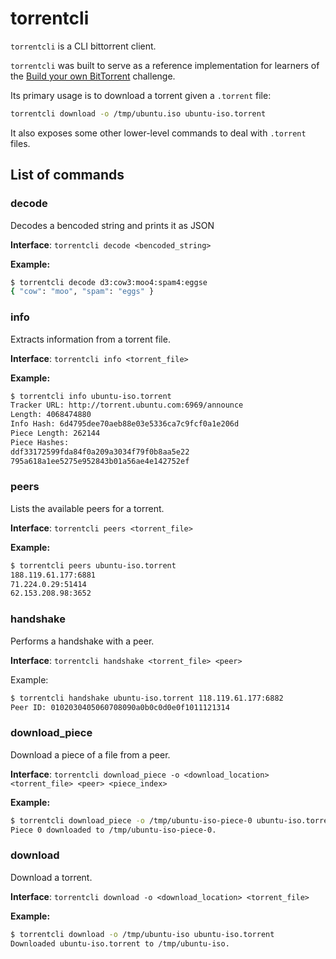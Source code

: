 # torrentcli

`torrentcli` is a CLI bittorrent client.

`torrentcli` was built to serve as a reference implementation for learners of the [Build your own BitTorrent](https://app.codecrafters.io/courses/bittorrent/overview) challenge.

Its primary usage is to download a torrent given a `.torrent` file:

```bash
torrentcli download -o /tmp/ubuntu.iso ubuntu-iso.torrent
```

It also exposes some other lower-level commands to deal with `.torrent` files.

## List of commands

### decode

Decodes a bencoded string and prints it as JSON

**Interface**: `torrentcli decode <bencoded_string>`

**Example:**

```bash
$ torrentcli decode d3:cow3:moo4:spam4:eggse
{ "cow": "moo", "spam": "eggs" }
```

### info

Extracts information from a torrent file.

**Interface**: `torrentcli info <torrent_file>`

**Example:**

```bash
$ torrentcli info ubuntu-iso.torrent
Tracker URL: http://torrent.ubuntu.com:6969/announce
Length: 4068474880
Info Hash: 6d4795dee70aeb88e03e5336ca7c9fcf0a1e206d
Piece Length: 262144
Piece Hashes:
ddf33172599fda84f0a209a3034f79f0b8aa5e22
795a618a1ee5275e952843b01a56ae4e142752ef
```

### peers

Lists the available peers for a torrent.

**Interface**: `torrentcli peers <torrent_file>`

**Example:**

```bash
$ torrentcli peers ubuntu-iso.torrent
188.119.61.177:6881
71.224.0.29:51414
62.153.208.98:3652
```

### handshake

Performs a handshake with a peer.

**Interface**: `torrentcli handshake <torrent_file> <peer>`

Example:

```bash
$ torrentcli handshake ubuntu-iso.torrent 118.119.61.177:6882
Peer ID: 0102030405060708090a0b0c0d0e0f1011121314
```

### download_piece

Download a piece of a file from a peer.

**Interface**: `torrentcli download_piece -o <download_location> <torrent_file> <peer> <piece_index>`

**Example:**

```bash
$ torrentcli download_piece -o /tmp/ubuntu-iso-piece-0 ubuntu-iso.torrent 118.119.61.117:6882 0
Piece 0 downloaded to /tmp/ubuntu-iso-piece-0.
```

### download

Download a torrent.

**Interface**: `torrentcli download -o <download_location> <torrent_file>`

**Example:**

```bash
$ torrentcli download -o /tmp/ubuntu-iso ubuntu-iso.torrent
Downloaded ubuntu-iso.torrent to /tmp/ubuntu-iso.
```
